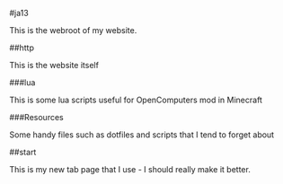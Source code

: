 #ja13

This is the webroot of my website.

##http

This is the website itself

###lua

This is some lua scripts useful for OpenComputers mod in Minecraft

###Resources

Some handy files such as dotfiles and scripts that I tend to forget about

##start

This is my new tab page that I use - I should really make it better.
